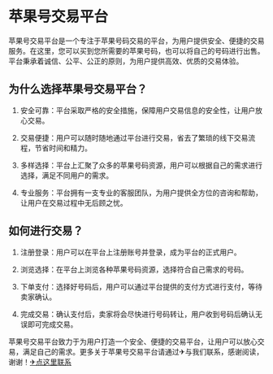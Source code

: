 # 苹果号交易平台

苹果号交易平台是一个专注于苹果号码交易的平台，为用户提供安全、便捷的交易服务。在这里，您可以买到您所需要的苹果号码，也可以将自己的号码进行出售。平台秉承着诚信、公平、公正的原则，为用户提供高效、优质的交易体验。

## 为什么选择苹果号交易平台？

1. 安全可靠：平台采取严格的安全措施，保障用户交易信息的安全性，让用户放心交易。

2. 交易便捷：用户可以随时随地通过平台进行交易，省去了繁琐的线下交易流程，节省时间和精力。

3. 多样选择：平台上汇聚了众多的苹果号码资源，用户可以根据自己的需求进行选择，满足不同用户的需求。

4. 专业服务：平台拥有一支专业的客服团队，为用户提供全方位的咨询和帮助，让用户在交易过程中无后顾之忧。

## 如何进行交易？

1. 注册登录：用户可以在平台上注册账号并登录，成为平台的正式用户。

2. 浏览选择：在平台上浏览各种苹果号码资源，选择符合自己需求的号码。

3. 下单支付：选择好号码后，用户可以通过平台提供的支付方式进行支付，等待卖家确认。

4. 完成交易：确认支付后，卖家将会尽快进行号码转让，用户收到号码后确认无误即可完成交易。

苹果号交易平台致力于为用户打造一个安全、便捷的交易平台，让用户可以放心交易，满足自己的需求。更多关于苹果号交易平台请通过✈与我们联系，感谢阅读，谢谢！[✈点这里联系](https://sms.k02.cc)